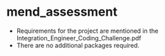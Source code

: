 # mend_assessment

* Requirements for the project are mentioned in the Integration_Engineer_Coding_Challenge.pdf
* There are no additional packages required.
